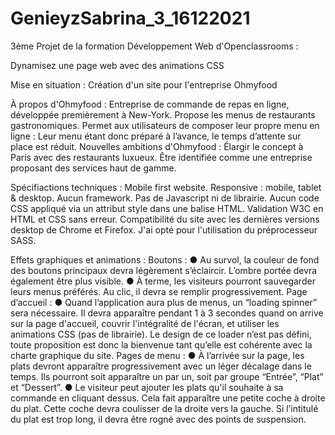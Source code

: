 # GenieyzSabrina_3_16122021

3ème Projet de la formation Développement Web d'Openclassrooms : 

Dynamisez une page web avec des animations CSS

Mise en situation : Création d'un site pour l'entreprise Ohmyfood

À propos d'Ohmyfood :
Entreprise de commande de repas en ligne, développée premièrement à New-York.
Propose les menus de restaurants gastronomiques.
Permet aux utilisateurs de composer leur propre menu en ligne :
Leur menu étant donc préparé à l’avance, le temps d’attente sur place est réduit.
Nouvelles ambitions d'Ohmyfood :
Élargir le concept à Paris avec des restaurants luxueux. 
Être identifiée comme une entreprise proposant des services haut de gamme.

Spécifiactions techniques :
Mobile first website.
Responsive : mobile, tablet & desktop.
Aucun framework.
Pas de Javascript ni de librairie.
Aucun code CSS appliqué via un attribut style dans une balise HTML. 
Validation W3C en HTML et CSS sans erreur.
Compatibilité du site avec les dernières versions desktop de Chrome et Firefox.
J'ai opté pour l'utilisation du préprocesseur SASS.

Effets graphiques et animations :
Boutons :
● Au survol, la couleur de fond des boutons principaux devra légèrement s’éclaircir.
L’ombre portée devra également être plus visible.
● À terme, les visiteurs pourront sauvegarder leurs menus préférés. Au clic, il devra se
remplir progressivement.
Page d’accueil :
● Quand l’application aura plus de menus, un “loading spinner” sera nécessaire. 
Il devra apparaître pendant 1 à 3 secondes quand on arrive sur la page d'accueil, couvrir l'intégralité de l'écran, et
utiliser les animations CSS (pas de librairie). Le design de ce loader n’est pas défini,
toute proposition est donc la bienvenue tant qu’elle est cohérente avec la charte
graphique du site.
Pages de menu :
● À l’arrivée sur la page, les plats devront apparaître progressivement avec un léger
décalage dans le temps. Ils pourront soit apparaître un par un, soit par groupe
“Entrée”, “Plat” et “Dessert”.
● Le visiteur peut ajouter les plats qu'il souhaite à sa commande en cliquant dessus.
Cela fait apparaître une petite coche à droite du plat. Cette coche devra coulisser de
la droite vers la gauche. Si l’intitulé du plat est trop long, il devra être rogné avec
des points de suspension. 
